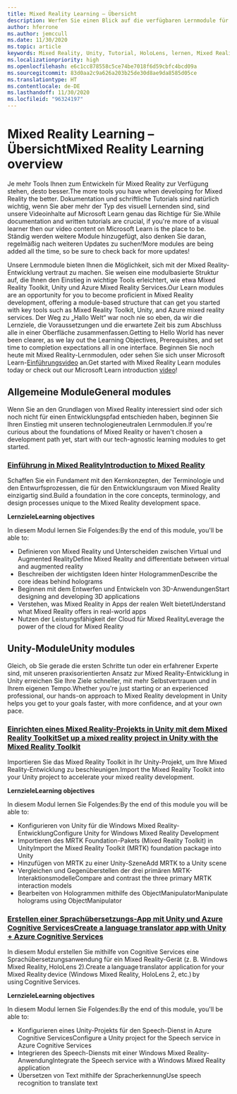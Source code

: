 ```yaml
---
title: Mixed Reality Learning – Übersicht
description: Werfen Sie einen Blick auf die verfügbaren Lernmodule für Mixed Reality.
author: hferrone
ms.author: jemccull
ms.date: 11/30/2020
ms.topic: article
keywords: Mixed Reality, Unity, Tutorial, HoloLens, lernen, Mixed Reality-Headset, Windows Mixed Reality-Headset, Virtual Reality-Headset, was ist Virtual Reality, was ist Augmented Reality, MRTK, Mixed Reality Toolkit, Sprachübersetzung, Azure, Azure Cognitive Services
ms.localizationpriority: high
ms.openlocfilehash: e6c1cc878558c5ce74be7018f6d59cbfc4bcd09a
ms.sourcegitcommit: 83d0aa2c9a626a203b25de30d8ae9da8585d05ce
ms.translationtype: HT
ms.contentlocale: de-DE
ms.lasthandoff: 11/30/2020
ms.locfileid: "96324197"
---
```

# <a name="mixed-reality-learning-overview"></a><span data-ttu-id="28f41-104">Mixed Reality Learning – Übersicht</span><span class="sxs-lookup"><span data-stu-id="28f41-104">Mixed Reality Learning overview</span></span>

<span data-ttu-id="28f41-105">Je mehr Tools Ihnen zum Entwickeln für Mixed Reality zur Verfügung stehen, desto besser.</span><span class="sxs-lookup"><span data-stu-id="28f41-105">The more tools you have when developing for Mixed Reality the better.</span></span> <span data-ttu-id="28f41-106">Dokumentation und schriftliche Tutorials sind natürlich wichtig, wenn Sie aber mehr der Typ des visuell Lernenden sind, sind unsere Videoinhalte auf Microsoft Learn genau das Richtige für Sie.</span><span class="sxs-lookup"><span data-stu-id="28f41-106">While documentation and written tutorials are crucial, if you're more of a visual learner then our video content on Microsoft Learn is the place to be.</span></span> <span data-ttu-id="28f41-107">Ständig werden weitere Module hinzugefügt, also denken Sie daran, regelmäßig nach weiteren Updates zu suchen!</span><span class="sxs-lookup"><span data-stu-id="28f41-107">More modules are being added all the time, so be sure to check back for more updates!</span></span>

<span data-ttu-id="28f41-108">Unsere Lernmodule bieten Ihnen die Möglichkeit, sich mit der Mixed Reality-Entwicklung vertraut zu machen. Sie weisen eine modulbasierte Struktur auf, die Ihnen den Einstieg in wichtige Tools erleichtert, wie etwa Mixed Reality Toolkit, Unity und Azure Mixed Reality Services.</span><span class="sxs-lookup"><span data-stu-id="28f41-108">Our Learn modules are an opportunity for you to become proficient in Mixed Reality development, offering a module-based structure that can get you started with key tools such as Mixed Reality Toolkit, Unity, and Azure mixed reality services.</span></span> <span data-ttu-id="28f41-109">Der Weg zu „Hallo Welt“ war noch nie so eben, da wir die Lernziele, die Voraussetzungen und die erwartete Zeit bis zum Abschluss alle in einer Oberfläche zusammenfassen.</span><span class="sxs-lookup"><span data-stu-id="28f41-109">Getting to Hello World has never been clearer, as we lay out the Learning Objectives, Prerequisites, and set time to completion expectations all in one interface.</span></span> <span data-ttu-id="28f41-110">Beginnen Sie noch heute mit Mixed Reality-Lernmodulen, oder sehen Sie sich unser Microsoft Learn-[Einführungsvideo](https://channel9.msdn.com/Blogs/One-Dev-Minute/What-is-Microsoft-Learn) an.</span><span class="sxs-lookup"><span data-stu-id="28f41-110">Get started with Mixed Reality Learn modules today or check out our Microsoft Learn introduction [video](https://channel9.msdn.com/Blogs/One-Dev-Minute/What-is-Microsoft-Learn)!</span></span>

## <a name="general-modules"></a><span data-ttu-id="28f41-111">Allgemeine Module</span><span class="sxs-lookup"><span data-stu-id="28f41-111">General modules</span></span>

<span data-ttu-id="28f41-112">Wenn Sie an den Grundlagen von Mixed Reality interessiert sind oder sich noch nicht für einen Entwicklungspfad entschieden haben, beginnen Sie Ihren Einstieg mit unseren technologieneutralen Lernmodulen.</span><span class="sxs-lookup"><span data-stu-id="28f41-112">If you're curious about the foundations of Mixed Reality or haven't chosen a development path yet, start with our tech-agnostic learning modules to get started.</span></span>

### <a name="introduction-to-mixed-reality"></a>[<span data-ttu-id="28f41-113">Einführung in Mixed Reality</span><span class="sxs-lookup"><span data-stu-id="28f41-113">Introduction to Mixed Reality</span></span>](https://docs.microsoft.com/learn/modules/intro-to-mixed-reality/)

<span data-ttu-id="28f41-114">Schaffen Sie ein Fundament mit den Kernkonzepten, der Terminologie und den Entwurfsprozessen, die für den Entwicklungsraum von Mixed Reality einzigartig sind.</span><span class="sxs-lookup"><span data-stu-id="28f41-114">Build a foundation in the core concepts, terminology, and design processes unique to the Mixed Reality development space.</span></span>

<span data-ttu-id="28f41-115">**Lernziele**</span><span class="sxs-lookup"><span data-stu-id="28f41-115">**Learning objectives**</span></span>

<span data-ttu-id="28f41-116">In diesem Modul lernen Sie Folgendes:</span><span class="sxs-lookup"><span data-stu-id="28f41-116">By the end of this module, you'll be able to:</span></span>

* <span data-ttu-id="28f41-117">Definieren von Mixed Reality und Unterscheiden zwischen Virtual und Augmented Reality</span><span class="sxs-lookup"><span data-stu-id="28f41-117">Define Mixed Reality and differentiate between virtual and augmented reality</span></span>
* <span data-ttu-id="28f41-118">Beschreiben der wichtigsten Ideen hinter Hologrammen</span><span class="sxs-lookup"><span data-stu-id="28f41-118">Describe the core ideas behind holograms</span></span>
* <span data-ttu-id="28f41-119">Beginnen mit dem Entwerfen und Entwickeln von 3D-Anwendungen</span><span class="sxs-lookup"><span data-stu-id="28f41-119">Start designing and developing 3D applications</span></span>
* <span data-ttu-id="28f41-120">Verstehen, was Mixed Reality in Apps der realen Welt bietet</span><span class="sxs-lookup"><span data-stu-id="28f41-120">Understand what Mixed Reality offers in real-world apps</span></span>
* <span data-ttu-id="28f41-121">Nutzen der Leistungsfähigkeit der Cloud für Mixed Reality</span><span class="sxs-lookup"><span data-stu-id="28f41-121">Leverage the power of the cloud for Mixed Reality</span></span>

## <a name="unity-modules"></a><span data-ttu-id="28f41-122">Unity-Module</span><span class="sxs-lookup"><span data-stu-id="28f41-122">Unity modules</span></span>

<span data-ttu-id="28f41-123">Gleich, ob Sie gerade die ersten Schritte tun oder ein erfahrener Experte sind, mit unseren praxisorientierten Ansatz zur Mixed Reality-Entwicklung in Unity erreichen Sie Ihre Ziele schneller, mit mehr Selbstvertrauen und in Ihrem eigenen Tempo.</span><span class="sxs-lookup"><span data-stu-id="28f41-123">Whether you're just starting or an experienced professional, our hands-on approach to Mixed Reality development in Unity helps you get to your goals faster, with more confidence, and at your own pace.</span></span>

### <a name="set-up-a-mixed-reality-project-in-unity-with-the-mixed-reality-toolkit"></a>[<span data-ttu-id="28f41-124">Einrichten eines Mixed Reality-Projekts in Unity mit dem Mixed Reality Toolkit</span><span class="sxs-lookup"><span data-stu-id="28f41-124">Set up a mixed reality project in Unity with the Mixed Reality Toolkit</span></span>](https://docs.microsoft.com/learn/modules/mixed-reality-toolkit-project-unity/)

<span data-ttu-id="28f41-125">Importieren Sie das Mixed Reality Toolkit in Ihr Unity-Projekt, um Ihre Mixed Reality-Entwicklung zu beschleunigen.</span><span class="sxs-lookup"><span data-stu-id="28f41-125">Import the Mixed Reality Toolkit into your Unity project to accelerate your mixed reality development.</span></span>

<span data-ttu-id="28f41-126">**Lernziele**</span><span class="sxs-lookup"><span data-stu-id="28f41-126">**Learning objectives**</span></span>

<span data-ttu-id="28f41-127">In diesem Modul lernen Sie Folgendes:</span><span class="sxs-lookup"><span data-stu-id="28f41-127">By the end of this module you will be able to:</span></span>

* <span data-ttu-id="28f41-128">Konfigurieren von Unity für die Windows Mixed Reality-Entwicklung</span><span class="sxs-lookup"><span data-stu-id="28f41-128">Configure Unity for Windows Mixed Reality Development</span></span>
* <span data-ttu-id="28f41-129">Importieren des MRTK Foundation-Pakets (Mixed Reality Toolkit) in Unity</span><span class="sxs-lookup"><span data-stu-id="28f41-129">Import the Mixed Reality Toolkit (MRTK) foundation package into Unity</span></span>
* <span data-ttu-id="28f41-130">Hinzufügen von MRTK zu einer Unity-Szene</span><span class="sxs-lookup"><span data-stu-id="28f41-130">Add MRTK to a Unity scene</span></span>
* <span data-ttu-id="28f41-131">Vergleichen und Gegenüberstellen der drei primären MRTK-Interaktionsmodelle</span><span class="sxs-lookup"><span data-stu-id="28f41-131">Compare and contrast the three primary MRTK interaction models</span></span>
* <span data-ttu-id="28f41-132">Bearbeiten von Hologrammen mithilfe des ObjectManipulator</span><span class="sxs-lookup"><span data-stu-id="28f41-132">Manipulate holograms using ObjectManipulator</span></span>

### <a name="create-a-language-translator-app-with-unity--azure-cognitive-services"></a>[<span data-ttu-id="28f41-133">Erstellen einer Sprachübersetzungs-App mit Unity und Azure Cognitive Services</span><span class="sxs-lookup"><span data-stu-id="28f41-133">Create a language translator app with Unity + Azure Cognitive Services</span></span>](https://docs.microsoft.com/learn/modules/create-language-translator-mixed-reality-application-unity-azure-cognitive-services/)

<span data-ttu-id="28f41-134">In diesem Modul erstellen Sie mithilfe von Cognitive Services eine Sprachübersetzungsanwendung für ein Mixed Reality-Gerät (z. B. Windows Mixed Reality, HoloLens 2).</span><span class="sxs-lookup"><span data-stu-id="28f41-134">Create a language translator application for your Mixed Reality device (Windows Mixed Reality, HoloLens 2, etc.) by using Cognitive Services.</span></span>

<span data-ttu-id="28f41-135">**Lernziele**</span><span class="sxs-lookup"><span data-stu-id="28f41-135">**Learning objectives**</span></span>

<span data-ttu-id="28f41-136">In diesem Modul lernen Sie Folgendes:</span><span class="sxs-lookup"><span data-stu-id="28f41-136">By the end of this module, you'll be able to:</span></span>

* <span data-ttu-id="28f41-137">Konfigurieren eines Unity-Projekts für den Speech-Dienst in Azure Cognitive Services</span><span class="sxs-lookup"><span data-stu-id="28f41-137">Configure a Unity project for the Speech service in Azure Cognitive Services</span></span>
* <span data-ttu-id="28f41-138">Integrieren des Speech-Diensts mit einer Windows Mixed Reality-Anwendung</span><span class="sxs-lookup"><span data-stu-id="28f41-138">Integrate the Speech service with a Windows Mixed Reality application</span></span>
* <span data-ttu-id="28f41-139">Übersetzen von Text mithilfe der Spracherkennung</span><span class="sxs-lookup"><span data-stu-id="28f41-139">Use speech recognition to translate text</span></span>